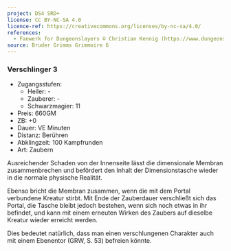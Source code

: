 ```yaml
---
project: DS4 SRD+
license: CC BY-NC-SA 4.0
licence-ref: https://creativecommons.org/licenses/by-nc-sa/4.0/
references: 
  - Fanwerk for Dungeonslayers © Christian Kennig (https://www.dungeonslayers.net/)
source: Bruder Grimms Grimmoire 6
---
```


### Verschlinger 3

- Zugangsstufen:
  - Heiler: -
  - Zauberer: -
  - Schwarzmagier: 11
- Preis: 660GM
- ZB: +0
- Dauer: VE Minuten
- Distanz: Berühren
- Abklingzeit: 100 Kampfrunden
- Art: Zaubern

Ausreichender Schaden von der Innenseite lässt die dimensionale Membran zusammenbrechen und befördert den Inhalt der Dimensionstasche wieder in die normale physische Realität.

Ebenso bricht die Membran zusammen, wenn die mit dem Portal verbundene Kreatur stirbt. Mit Ende der Zauberdauer verschließt sich das Portal, die Tasche bleibt jedoch bestehen, wenn sich noch etwas in ihr befindet, und kann mit einem erneuten Wirken des Zaubers auf dieselbe Kreatur wieder erreicht werden.

Dies bedeutet natürlich, dass man einen verschlungenen Charakter auch mit einem Ebenentor (GRW, S. 53) befreien könnte.

